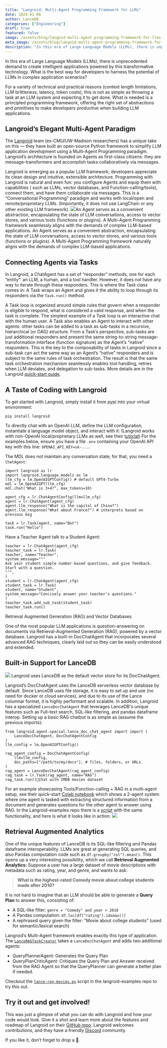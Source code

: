 ```yaml
---
title: "Langroid: Multi-Agent Programming Framework for LLMs"
date: 2024-01-08
author: LanceDB
categories: ["Engineering"]
draft: true
featured: false
image: /assets/blog/langoid-multi-agent-programming-framework-for-llms-e609377de227/preview-image.png
meta_image: /assets/blog/langoid-multi-agent-programming-framework-for-llms-e609377de227/preview-image.png
description: "In this era of Large Language Models (LLMs), there is unprecedented demand to create intelligent applications powered by this transformative technology."
---
```


In this era of Large Language Models (LLMs), there is unprecedented demand to create intelligent applications powered by this transformative technology. What is the best way for developers to harness the potential of LLMs in complex application scenarios?

For a variety of technical and practical reasons (context length limitations, LLM brittleness, latency, token costs), this is not as simple as throwing a task at an LLM system and expecting it to get done. What is needed is a principled programming framework, offering the right set of abstractions and primitives to make developers productive when building LLM applications.

## Langroid’s Elegant Multi-Agent Paradigm

The [Langroid](https://github.com/langroid/langroid) team (ex-CMU/UW-Madison researchers) has a unique take on this — they have built an open-source Python framework to simplify LLM application development using a Multi-Agent Programming paradigm. Langroid’s architecture is founded on Agents as first-class citizens: they are message-transformers and accomplish tasks collaboratively via messages.

Langroid is emerging as a popular LLM framework; developers appreciate its clean design and intuitive, extensible architecture. Programming with Langroid is natural and even fun: you configure Agents and equip them with capabilities ( such as LLMs, vector databases, and Function-calling/tools), connect them, and have them collaborate via messages. This is a “Conversational Programming” paradigm and works with local/open and remote/proprietary LLMs. (Importantly, it does not use LangChain or any other existing LLM framework).
![](https://miro.medium.com/v2/resize:fit:700/0*ZyNDw0VdCOT0n3eM.png)An Agent serves as a convenient abstraction, encapsulating the state of LLM conversations, access to vector stores, and various tools (functions or plugins). A Multi-Agent Programming framework seamlessly aligns with the demands of complex LLM-based applications.
An Agent serves as a convenient abstraction, encapsulating the state of LLM conversations, access to vector stores, and various tools (functions or plugins). A Multi-Agent Programming framework naturally aligns with the demands of complex LLM-based applications.

## Connecting Agents via Tasks

In Langroid, a ChatAgent has a set of “responder” methods, one for each “entity”: an LLM, a human, and a tool handler. However, it does not have any way to iterate through these responders. This is where the Task class comes in: A Task wraps an Agent and gives it the ability to loop through its responders via the `Task.run()` method.

A Task loop is organized around simple rules that govern when a responder is eligible to respond, what is considered a valid response, and when the task is complete. The simplest example of a Task loop is an interactive chat with the human user. A Task also enables an Agent to interact with other agents: other tasks can be added to a task as sub-tasks in a recursive, hierarchical (or DAG) structure. From a Task’s perspective, sub-tasks are just additional responders and present the same string-to-string message-transformation interface (function signature) as the Agent’s “native” responders. This is the key to the composability of tasks in Langroid since a sub-task can act the same way as an Agent’s “native” responders and is subject to the same rules of task orchestration. The result is that the same task orchestration mechanism seamlessly enables tool handling, retries when LLM deviates, and delegation to sub-tasks. More details are in the Langroid [quick-start guide](https://langroid.github.io/langroid/quick-start/).

## A Taste of Coding with Langroid

To get started with Langroid, simply install it from pypi into your virtual environment:

    pip install langroid

To directly chat with an OpenAI LLM, define the LLM configuration, instantiate a language model object, and interact with it: (Langroid works with non-OpenAI local/proprietary LLMs as well, see their [tutorial](https://langroid.github.io/langroid/tutorials/non-openai-llms/)) For the examples below, ensure you have a file `.env` containing your OpenAI API key with this line: `OPENAI_API_KEY=sk-...`.

The MDL does not maintain any conversation state; for that, you need a `ChatAgent`:

    import langroid as lr
    import langroid.language_models as lm
    llm_cfg = lm.OpenAIGPTConfig() # default GPT4-Turbo
    mdl = lm.OpenAIGPT(llm_cfg)
    mdl.chat("What is 3+4?", max_tokens=10)

    agent_cfg = lr.ChatAgentConfig(llm=llm_cfg)
    agent = lr.ChatAgent(agent_cfg)
    agent.llm_response("What is the capital of China?")
    agent.llm_response("What about France?") # interprets based on previous msg

    task = lr.Task(agent, name="Bot")
    task.run("Hello")

Have a Teacher Agent talk to a Student Agent:

    teacher = lr.ChatAgent(agent_cfg)
    teacher_task = lr.Task(
    teacher, name="Teacher",
    system_message="""
    Ask your student simple number-based questions, and give feedback.
    Start with a question.
    """,
    )
    student = lr.ChatAgent(agent_cfg)
    student_task = lr.Task(
    student, name="Student",
    system_message="Concisely answer your teacher's questions."
    )
    teacher_task.add_sub_task(student_task)
    teacher_task.run()

Retrieval Augmented Generation (RAG) and Vector Databases

One of the most popular LLM applications is question-answering on documents via Retrieval-Augmented Generation (RAG), powered by a vector database. Langroid has a built-in DocChatAgent that incorporates several advanced RAG techniques, clearly laid out so they can be easily understood and extended.

## Built-in Support for LanceDB

![](https://miro.medium.com/v2/resize:fit:500/1*1aHRaS2KR9jqGJlLiTo6CQ.jpeg)
Langroid uses LanceDB as the default vector store for its DocChatAgent.

Langroid’s DocChatAgent uses the LanceDB serverless vector database by default. Since LanceDB uses file storage, it is easy to set up and use (no need for docker or cloud services), and due to its use of the Lance columnar format, it is highly performant and scalable. In addition, Langroid has a specialized `LanceDocChatAgent` that leverages LanceDB's unique features such as Full-text search, SQL-like filtering, and pandas dataframe interop. Setting up a basic RAG chatbot is as simple as (assume the previous imports):

    from langroid.agent.special.lance_doc_chat_agent import import (
        LanceDocChatAgent, DocChatAgentConfig
    )
    llm_config = lm.OpenAIGPTConfig()

    rag_agent_config = DocChatAgentConfig(
        llm=llm_config,
        doc_paths=["/path/to/my/docs"], # files, folders, or URLs.
    )
    rag_agent = LanceDocChatAgent(rag_agent_config)
    rag_task = lr.Task(rag_agent, name="RAG")
    rag_task.run()📄Chat with IMDB movies dataset

For an example showcasing Tools/Function-calling + RAG in a multi-agent setup, see their quick-start [Colab notebook](https://colab.research.google.com/github/langroid/langroid/blob/main/examples/Langroid_quick_start.ipynb) which shows a 2-agent system where one agent is tasked with extracting structured information from a document and generates questions for the other agent to answer using RAG. In the Langroid-examples repo there is a [script](https://github.com/langroid/langroid-examples/blob/main/examples/docqa/chat_multi_extract.py) with the same functionality, and here is what it looks like in action:
![](https://miro.medium.com/v2/resize:fit:700/0*o47mJpw_AbdhgJi5.gif)
## Retrieval Augmented Analytics

One of the unique features of LanceDB is its SQL-like filtering and Pandas dataframe interoperability. LLMs are great at generating SQL queries, and also Pandas computation code such as `df.groupby("col").mean()`. This opens up a very interesting possibility, which we call **Retrieval Augmented Analytics:** Suppose a user has a large dataset of movie descriptions with metadata such as rating, year, and genre, and wants to ask:

> **What is the highest-rated Comedy movie about college students made after 2010?**

It is not hard to imagine that an LLM should be able to generate a **Query Plan** to answer this, consisting of:

- A SQL-like filter: `genre = "Comedy" and year > 2010`
- A Pandas computation: `df.loc[df["rating"].idxmax()]`
- A rephrased query given the filter: “Movie about college students” (used for semantic/lexical search)

Langroid’s Multi-Agent framework enables exactly this type of application. The [`LanceRAGTaskCreator`](https://github.com/langroid/langroid/blob/main/langroid/agent/special/lance_rag/lance_rag_task.py) takes a `LanceDocChatAgent` and adds two additional agents:

- QueryPlannerAgent: Generates the Query Plan
- QueryPlanCriticAgent: Critiques the Query Plan and Answer received from the RAG Agent so that the QueryPlanner can generate a better plan if needed.

Checkout the [`lance-rag-movies.py`](https://github.com/langroid/langroid-examples/blob/main/examples/docqa/lance-rag-movies.py) script in the langroid-examples repo to try this out.

## Try it out and get involved!

This was just a glimpse of what you can do with Langroid and how your code would look. Give it a shot and learn more about the features and roadmap of Langroid on their [GitHub repo](https://github.com/langroid/langroid). Langroid welcomes contributions, and they have a friendly [Discord](https://discord.gg/ZU36McDgDs) community.

If you like it, don’t forget to drop a 🌟.
